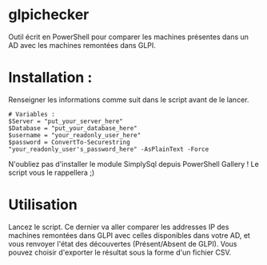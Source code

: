 # glpichecker
Outil écrit en PowerShell pour comparer les machines présentes dans un AD avec les machines remontées dans GLPI.

# Installation :
Renseigner les informations comme suit dans le script avant de le lancer.
```
# Variables :
$Server = "put_your_server_here"
$Database = "put_your_database_here"
$username = "your_readonly_user_here"
$password = ConvertTo-Securestring "your_readonly_user's_password_here" -AsPlainText -Force
```
N'oubliez pas d'installer le module SimplySql depuis PowerShell Gallery ! Le script vous le rappellera ;)

# Utilisation
Lancez le script. 
Ce dernier va aller comparer les addresses IP des machines remontées dans GLPI avec celles disponibles dans votre AD, et vous renvoyer l'état des découvertes (Présent/Absent de GLPI). 
Vous pouvez choisir d'exporter le résultat sous la forme d'un fichier CSV.
